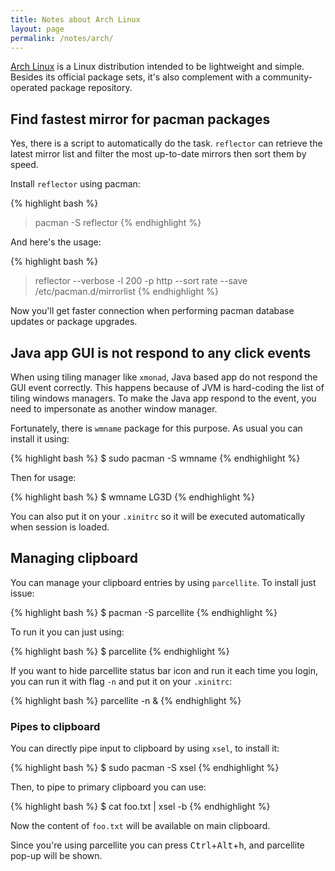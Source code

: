 ```yaml
---
title: Notes about Arch Linux
layout: page
permalink: /notes/arch/
---
```


[Arch Linux](https://www.archlinux.org/) is a Linux distribution intended to be lightweight and simple. Besides its official package sets, it's also complement with a community-operated package repository.

## Find fastest mirror for pacman packages

Yes, there is a script to automatically do the task. `reflector` can retrieve the latest mirror list and filter the most up-to-date mirrors then sort them by speed.

Install `reflector` using pacman:

{% highlight bash %}
> pacman -S reflector
{% endhighlight %}

And here's the usage:

{% highlight bash %}
> reflector --verbose -l 200 -p http --sort rate --save /etc/pacman.d/mirrorlist
{% endhighlight %}

Now you'll get faster connection when performing pacman database updates or package upgrades.

## Java app GUI is not respond to any click events

When using tiling manager like `xmonad`, Java based app do not respond the GUI event correctly. This happens because of JVM is hard-coding the list of tiling windows managers. To make the Java app respond to the event, you need to impersonate as another window manager.

Fortunately, there is `wmname` package for this purpose. As usual you can install it using:

{% highlight bash %}
$ sudo pacman -S wmname
{% endhighlight %}

Then for usage:

{% highlight bash %}
$ wmname LG3D
{% endhighlight %}

You can also put it on your `.xinitrc` so it will be executed automatically when session is loaded.

## Managing clipboard

You can manage your clipboard entries by using `parcellite`. To install just issue:

{% highlight bash %}
$ pacman -S parcellite
{% endhighlight %}

To run it you can just using:

{% highlight bash %}
$ parcellite
{% endhighlight %}

If you want to hide parcellite status bar icon and run it each time you login, you can run it with flag `-n` and put it on your `.xinitrc`:

{% highlight bash %}
parcellite -n &
{% endhighlight %}

### Pipes to clipboard

You can directly pipe input to clipboard by using `xsel`, to install it:

{% highlight bash %}
$ sudo pacman -S xsel
{% endhighlight %}

Then, to pipe to primary clipboard you can use:

{% highlight bash %}
$ cat foo.txt | xsel -b
{% endhighlight %}

Now the content of `foo.txt` will be available on main clipboard.

Since you're using parcellite you can press <kbd>Ctrl</kbd>+<kbd>Alt</kbd>+<kbd>h</kbd>, and parcellite pop-up will be shown.

